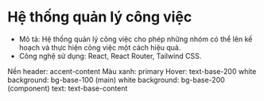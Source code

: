 # Hệ thống quản lý công việc
- Mô tả: Hệ thống quản lý công việc cho phép những nhóm có thể lên kế hoạch và thực hiện công việc một cách hiệu quả.
- Công nghệ sử dụng: React, React Router, Tailwind CSS.

Nền header: accent-content
Màu xanh: primary
Hover: text-base-200
white background: bg-base-100 (main)
white background: bg-base-200 (component)
text: text-base-content
